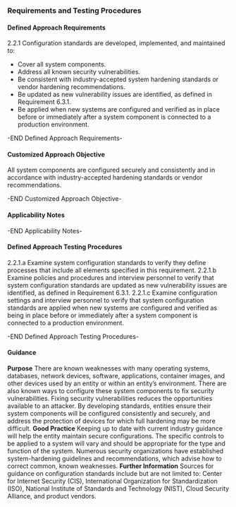 ### Requirements and Testing Procedures

#### Defined Approach Requirements
2.2.1 Configuration standards are developed, implemented, and maintained to:
- Cover all system components.
- Address all known security vulnerabilities.
- Be consistent with industry-accepted system hardening standards or vendor hardening recommendations.
- Be updated as new vulnerability issues are identified, as defined in Requirement 6.3.1.
- Be applied when new systems are configured and verified as in place before or immediately after a system component is connected to a production environment.

-END Defined Approach Requirements- 
#### Customized Approach Objective
All system components are configured securely and consistently and in accordance with industry-accepted hardening standards or vendor recommendations.

-END Customized Approach Objective- 
#### Applicability Notes



-END Applicability Notes- 
#### Defined Approach Testing Procedures
2.2.1.a Examine system configuration standards to verify they define processes that include all elements specified in this requirement.
2.2.1.b Examine policies and procedures and interview personnel to verify that system configuration standards are updated as new vulnerability issues are identified, as defined in Requirement 6.3.1.
2.2.1.c Examine configuration settings and interview personnel to verify that system configuration standards are applied when new systems are configured and verified as being in place before or immediately after a system component is connected to a production environment.

-END Defined Approach Testing Procedures- 
#### Guidance
**Purpose**
There are known weaknesses with many operating systems, databases, network devices, software, applications, container images, and other devices used by an entity or within an entity’s environment. There are also known ways to configure these system components to fix security vulnerabilities. Fixing security vulnerabilities reduces the opportunities available to an attacker.
By developing standards, entities ensure their system components will be configured consistently and securely, and address the protection of devices for which full hardening may be more difficult.
**Good Practice**
Keeping up to date with current industry guidance will help the entity maintain secure configurations.
The specific controls to be applied to a system will vary and should be appropriate for the type and function of the system.
Numerous security organizations have established system-hardening guidelines and recommendations, which advise how to correct common, known weaknesses.
**Further Information**
Sources for guidance on configuration standards include but are not limited to: Center for Internet Security (CIS), International Organization for Standardization (ISO), National Institute of Standards and Technology (NIST), Cloud Security Alliance, and product vendors.